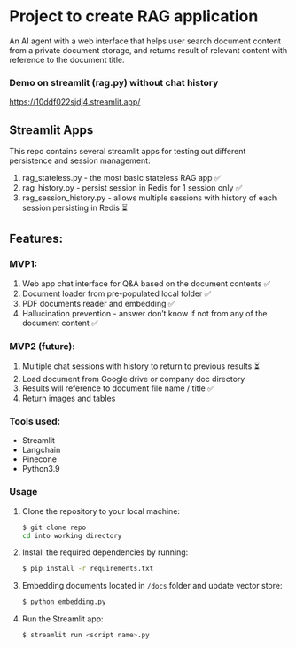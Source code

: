 # Project to create RAG application

An AI agent with a web interface that helps user search document content from a private document storage, and returns result of relevant content with reference to the document title.

### Demo on streamlit (rag.py) without chat history
https://10ddf022sjdj4.streamlit.app/ 

## Streamlit Apps
This repo contains several streamlit apps for testing out different persistence and session management:
1. rag_stateless.py - the most basic stateless RAG app ✅
2. rag_history.py - persist session in Redis for 1 session only ✅
3. rag_session_history.py - allows multiple sessions with history of each session persisting in Redis ⏳


## Features:

### MVP1:
1. Web app chat interface for Q&A based on the document contents ✅
2. Document loader from pre-populated local folder ✅
3. PDF documents reader and embedding ✅
4. Hallucination prevention - answer don’t know if not from any of the document content ✅


### MVP2 (future): 
1. Multiple chat sessions with history to return to previous results ⏳
2. Load document from Google drive or company doc directory
3. Results will reference to document file name / title ✅ 
4. Return images and tables


### Tools used:
- Streamlit
- Langchain
- Pinecone
- Python3.9

### Usage

1. Clone the repository to your local machine:

   ```bash
   $ git clone repo
   cd into working directory
   ```

2. Install the required dependencies by running:
   ```bash
   $ pip install -r requirements.txt
   ```

3. Embedding documents located in `/docs` folder and update vector store:
   ```bash
   $ python embedding.py
   ```

4. Run the Streamlit app:
   ```bash
   $ streamlit run <script name>.py
   ```

   